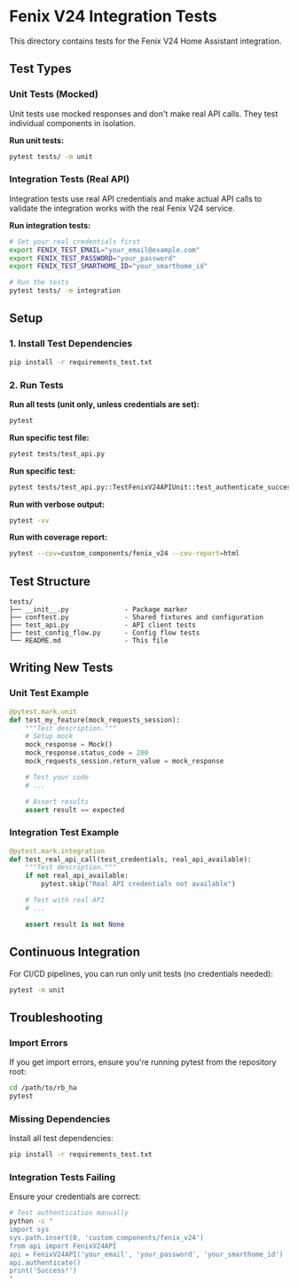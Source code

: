 # Fenix V24 Integration Tests

This directory contains tests for the Fenix V24 Home Assistant integration.

## Test Types

### Unit Tests (Mocked)
Unit tests use mocked responses and don't make real API calls. They test individual components in isolation.

**Run unit tests:**
```bash
pytest tests/ -m unit
```

### Integration Tests (Real API)
Integration tests use real API credentials and make actual API calls to validate the integration works with the real Fenix V24 service.

**Run integration tests:**
```bash
# Set your real credentials first
export FENIX_TEST_EMAIL="your_email@example.com"
export FENIX_TEST_PASSWORD="your_password"
export FENIX_TEST_SMARTHOME_ID="your_smarthome_id"

# Run the tests
pytest tests/ -m integration
```

## Setup

### 1. Install Test Dependencies

```bash
pip install -r requirements_test.txt
```

### 2. Run Tests

**Run all tests (unit only, unless credentials are set):**
```bash
pytest
```

**Run specific test file:**
```bash
pytest tests/test_api.py
```

**Run specific test:**
```bash
pytest tests/test_api.py::TestFenixV24APIUnit::test_authenticate_success
```

**Run with verbose output:**
```bash
pytest -vv
```

**Run with coverage report:**
```bash
pytest --cov=custom_components/fenix_v24 --cov-report=html
```

## Test Structure

```
tests/
├── __init__.py              - Package marker
├── conftest.py              - Shared fixtures and configuration
├── test_api.py              - API client tests
├── test_config_flow.py      - Config flow tests
└── README.md                - This file
```

## Writing New Tests

### Unit Test Example

```python
@pytest.mark.unit
def test_my_feature(mock_requests_session):
    """Test description."""
    # Setup mock
    mock_response = Mock()
    mock_response.status_code = 200
    mock_requests_session.return_value = mock_response

    # Test your code
    # ...

    # Assert results
    assert result == expected
```

### Integration Test Example

```python
@pytest.mark.integration
def test_real_api_call(test_credentials, real_api_available):
    """Test description."""
    if not real_api_available:
        pytest.skip("Real API credentials not available")

    # Test with real API
    # ...

    assert result is not None
```

## Continuous Integration

For CI/CD pipelines, you can run only unit tests (no credentials needed):

```bash
pytest -m unit
```

## Troubleshooting

### Import Errors

If you get import errors, ensure you're running pytest from the repository root:

```bash
cd /path/to/rb_ha
pytest
```

### Missing Dependencies

Install all test dependencies:

```bash
pip install -r requirements_test.txt
```

### Integration Tests Failing

Ensure your credentials are correct:

```bash
# Test authentication manually
python -c "
import sys
sys.path.insert(0, 'custom_components/fenix_v24')
from api import FenixV24API
api = FenixV24API('your_email', 'your_password', 'your_smarthome_id')
api.authenticate()
print('Success!')
"
```
